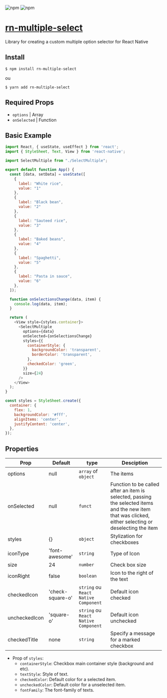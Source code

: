 ![npm](https://img.shields.io/npm/dm/rn-multiple-select?style=for-the-badge)
![npm](https://img.shields.io/npm/v/rn-multiple-select?style=for-the-badge)
# [rn-multiple-select](https://www.npmjs.com/package/rn-multiple-select)
Library for creating a custom multiple option selector for React Native

## Install

```shell
$ npm install rn-multiple-select
```

ou

```shell
$ yarn add rn-multiple-select
```

## Required Props

- `options` | Array
- `onSelected` | Function

## Basic Example

```js
import React, { useState, useEffect } from 'react';
import { StyleSheet, Text, View } from 'react-native';

import SelectMultiple from "./SelectMultiple";

export default function App() {
  const [data, setData] = useState([
    {
      label: "White rice", 
      value: "1"
    },
    {
      label: "Black bean", 
      value: "2"
    },
    {
      label: "Sauteed rice", 
      value: "3"
    },
    {
      label: "Baked beans", 
      value: "4"
    },
    {
      label: "Spaghetti", 
      value: "5"
    },
    {
      label: "Pasta in sauce", 
      value: "6"
    },
  ]);

  function onSelectionsChange(data, item) {
    console.log(data, item); 
  }

  return (
    <View style={styles.container}>
      <SelectMultiple
        options={data}
        onSelected={onSelectionsChange} 
        styles={{
          containerStyle: {
            backgroundColor: 'transparent',
            borderColor: 'transparent',
          },
          checkedColor: 'green',
        }}
        size={24}
      />
    </View>
  );
}

const styles = StyleSheet.create({
  container: {
    flex: 1,
    backgroundColor: '#fff',
    alignItems: 'center',
    justifyContent: 'center',
  },
});

```

## Properties

| Prop                        | Default |   type   | Desciption |
| --------------------------- | ------- | -------- | ---- |
| options | null | `array` of `object` | The items |
| onSelected | null | `funct` | Function to be called after an item is selected, passing the selected items and the new item that was clicked, either selecting or deselecting the item |
| styles | {} | `object` | Stylization for checkboxes |
| iconType | 'font-awesome' | `string` | Type of Icon |
| size | 24 | `number` | Check box size |
| iconRight | false | `boolean` | Icon to the right of the text |
| checkedIcon | 'check-square-o' | `string` ou `React Native Component` | Default icon checked |
| uncheckedIcon | 'square-o' | `string` ou `React Native Component` | Default icon unchecked |
| checkedTitle | none | `string` | Specify a message for a marked checkbox |

- Prop of `styles`:
    - `containerStyle`: Checkbox main container style (background and etc).
    - `textStyle`: Style of text.
    - `checkedColor`: Default color for a selected item.
    - `uncheckedColor`: Default color for a unselected item.
    - `fontFamily`: The font-family of texts.

